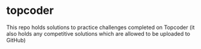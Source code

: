 # topcoder
This repo holds solutions to practice challenges completed on Topcoder (it also holds any competitive solutions which are allowed to be uploaded to GitHub)
